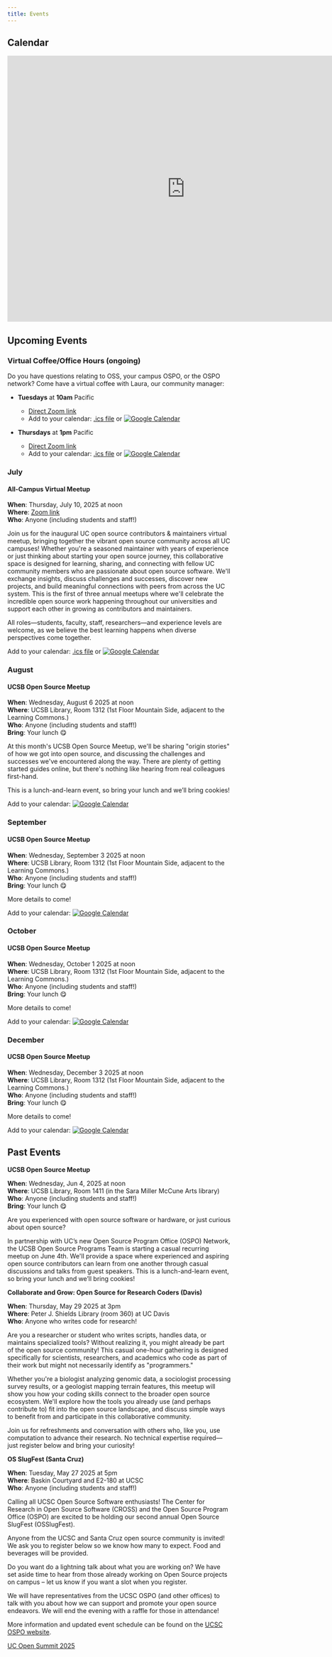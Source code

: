 ```yaml
---
title: Events
---
```


## Calendar

<iframe src="https://calendar.google.com/calendar/embed?src=c_ecaa1e020fad0705c72bf19ac9502b0fb7d9dbc2ffd9f057d79f5bbfdeca9711%40group.calendar.google.com&ctz=America%2FLos_Angeles" style="border: 0" width="800" height="600" frameborder="0" scrolling="no"></iframe>

## Upcoming Events

### Virtual Coffee/Office Hours (ongoing)

Do you have questions relating to OSS, your campus OSPO, or the OSPO network? Come have a virtual coffee with Laura, our community manager:

- **Tuesdays** at **10am** Pacific
  - [Direct Zoom link](https://ucdavis.zoom.us/j/95278484683?pwd=9iHxiRLcMkdGXHoavyqiRj7JaM1fxK.1)
  - Add to your calendar: [.ics file](./ics-files/OSPO-Virtual-Coffee-Tuesdays.ics) or <a target="_blank" href="https://calendar.google.com/calendar/event?action=TEMPLATE&amp;tmeid=Y2c3cTUzY2k0dnRpamlsb2NrbmI5ZWhyOG9fMjAyNTA1MjdUMTcwMDAwWiBjX2VjYWExZTAyMGZhZDA3MDVjNzJiZjE5YWM5NTAyYjBmYjdkOWRiYzJmZmQ5ZjA1N2Q3OWY1YmJmZGVjYTk3MTFAZw&amp;tmsrc=c_ecaa1e020fad0705c72bf19ac9502b0fb7d9dbc2ffd9f057d79f5bbfdeca9711%40group.calendar.google.com&amp;scp=ALL"><img border="0" src="https://calendar.google.com/calendar/images/ext/gc_button1_en.gif" alt="Google Calendar"></a>

- **Thursdays** at **1pm** Pacific
  - [Direct Zoom link](https://ucdavis.zoom.us/j/95615807258?pwd=excz2CXnwiwZDWyWkVIluDM749yJyO.1)
  - Add to your calendar: [.ics file](./ics-files/OSPO-Virtual-Coffee-Thursdays.ics) or <a target="_blank" href="https://calendar.google.com/calendar/event?action=TEMPLATE&amp;tmeid=NXA1M2Y4dG1pZGR2djNob2NkcnYwaXV0bTNfMjAyNTA1MTVUMjAwMDAwWiBjX2VjYWExZTAyMGZhZDA3MDVjNzJiZjE5YWM5NTAyYjBmYjdkOWRiYzJmZmQ5ZjA1N2Q3OWY1YmJmZGVjYTk3MTFAZw&amp;tmsrc=c_ecaa1e020fad0705c72bf19ac9502b0fb7d9dbc2ffd9f057d79f5bbfdeca9711%40group.calendar.google.com&amp;scp=ALL"><img border="0" src="https://calendar.google.com/calendar/images/ext/gc_button1_en.gif" alt="Google Calendar"></a>

### July

#### All-Campus Virtual Meetup

**When**: Thursday, July 10, 2025 at noon<br>
**Where**: [Zoom link](https://ucdavis.zoom.us/j/94131081913?pwd=TUujo3NUWymYNfbUkiQUeqvfo7FX6y.1)<br>
**Who**: Anyone (including students and staff!)<br>

Join us for the inaugural UC open source contributors & maintainers virtual meetup, bringing together the vibrant open source community across all UC campuses! Whether you're a seasoned maintainer with years of experience or just thinking about starting your open source journey, this collaborative space is designed for learning, sharing, and connecting with fellow UC community members who are passionate about open source software. We'll exchange insights, discuss challenges and successes, discover new projects, and build meaningful connections with peers from across the UC system. This is the first of three annual meetups where we'll celebrate the incredible open source work happening throughout our universities and support each other in growing as contributors and maintainers.

All roles—students, faculty, staff, researchers—and experience levels are welcome, as we believe the best learning happens when diverse perspectives come together.

Add to your calendar: [.ics file](./ics-files/All-Campus%20Meetup.ics)
or <a target="_blank" href="https://calendar.google.com/calendar/event?action=TEMPLATE&amp;tmeid=MjRtbnYzdDlxc2hiOWsxczJrYTdocTlmNzIgY19lY2FhMWUwMjBmYWQwNzA1YzcyYmYxOWFjOTUwMmIwZmI3ZDlkYmMyZmZkOWYwNTdkNzlmNWJiZmRlY2E5NzExQGc&amp;tmsrc=c_ecaa1e020fad0705c72bf19ac9502b0fb7d9dbc2ffd9f057d79f5bbfdeca9711%40group.calendar.google.com"><img border="0" src="https://calendar.google.com/calendar/images/ext/gc_button1_en.gif" alt="Google Calendar"></a>

### August

#### UCSB Open Source Meetup

**When**: Wednesday, August 6 2025 at noon<br>
**Where**: UCSB Library, Room 1312 (1st Floor Mountain Side, adjacent to the Learning Commons.)<br>
**Who**: Anyone (including students and staff!)<br>
**Bring**: Your lunch 😋

At this month's UCSB Open Source Meetup, we'll be sharing "origin stories" of how we got into open source, and discussing the challenges and successes we've encountered along the way. There are plenty of getting started guides online, but there's nothing like hearing from real colleagues first-hand.

This is a lunch-and-learn event, so bring your lunch and we’ll bring cookies!

Add to your calendar: <a target="_blank" href="https://calendar.google.com/calendar/event?action=TEMPLATE&amp;tmeid=N2tzaGwyaDRoZnRhOW9kcTcwM2hsYnBuMmcgY19lY2FhMWUwMjBmYWQwNzA1YzcyYmYxOWFjOTUwMmIwZmI3ZDlkYmMyZmZkOWYwNTdkNzlmNWJiZmRlY2E5NzExQGc&amp;tmsrc=c_ecaa1e020fad0705c72bf19ac9502b0fb7d9dbc2ffd9f057d79f5bbfdeca9711%40group.calendar.google.com"><img border="0" src="https://calendar.google.com/calendar/images/ext/gc_button1_en.gif" alt="Google Calendar"></a>

### September

#### UCSB Open Source Meetup

**When**: Wednesday, September 3 2025 at noon<br>
**Where**: UCSB Library, Room 1312 (1st Floor Mountain Side, adjacent to the Learning Commons.)<br>
**Who**: Anyone (including students and staff!)<br>
**Bring**: Your lunch 😋

More details to come!

Add to your calendar: <a target="_blank" href="https://calendar.google.com/calendar/event?action=TEMPLATE&amp;tmeid=MHZldm5pMmoyOG83b29mY2FpdTNybWxnNXYgY19lY2FhMWUwMjBmYWQwNzA1YzcyYmYxOWFjOTUwMmIwZmI3ZDlkYmMyZmZkOWYwNTdkNzlmNWJiZmRlY2E5NzExQGc&amp;tmsrc=c_ecaa1e020fad0705c72bf19ac9502b0fb7d9dbc2ffd9f057d79f5bbfdeca9711%40group.calendar.google.com"><img border="0" src="https://calendar.google.com/calendar/images/ext/gc_button1_en.gif" alt="Google Calendar"></a>

### October

#### UCSB Open Source Meetup

**When**: Wednesday, October 1 2025 at noon<br>
**Where**: UCSB Library, Room 1312 (1st Floor Mountain Side, adjacent to the Learning Commons.)<br>
**Who**: Anyone (including students and staff!)<br>
**Bring**: Your lunch 😋

More details to come!

Add to your calendar: <a target="_blank" href="https://calendar.google.com/calendar/event?action=TEMPLATE&amp;tmeid=NGZlbTlkaGJvbWNoYTRra3FmNmluOGFiYTggY19lY2FhMWUwMjBmYWQwNzA1YzcyYmYxOWFjOTUwMmIwZmI3ZDlkYmMyZmZkOWYwNTdkNzlmNWJiZmRlY2E5NzExQGc&amp;tmsrc=c_ecaa1e020fad0705c72bf19ac9502b0fb7d9dbc2ffd9f057d79f5bbfdeca9711%40group.calendar.google.com"><img border="0" src="https://calendar.google.com/calendar/images/ext/gc_button1_en.gif" alt="Google Calendar"></a>

### December

#### UCSB Open Source Meetup

**When**: Wednesday, December 3 2025 at noon<br>
**Where**: UCSB Library, Room 1312 (1st Floor Mountain Side, adjacent to the Learning Commons.)<br>
**Who**: Anyone (including students and staff!)<br>
**Bring**: Your lunch 😋

More details to come!

Add to your calendar: <a target="_blank" href="https://calendar.google.com/calendar/event?action=TEMPLATE&amp;tmeid=Nm52b2owbXBoNnFsMGV0dnVuZmQyY3RnNXIgY19lY2FhMWUwMjBmYWQwNzA1YzcyYmYxOWFjOTUwMmIwZmI3ZDlkYmMyZmZkOWYwNTdkNzlmNWJiZmRlY2E5NzExQGc&amp;tmsrc=c_ecaa1e020fad0705c72bf19ac9502b0fb7d9dbc2ffd9f057d79f5bbfdeca9711%40group.calendar.google.com"><img border="0" src="https://calendar.google.com/calendar/images/ext/gc_button1_en.gif" alt="Google Calendar"></a>

## Past Events

**UCSB Open Source Meetup**

**When**: Wednesday, Jun 4, 2025 at noon<br>
**Where**: UCSB Library, Room 1411 (in the Sara Miller McCune Arts library)<br>
**Who**: Anyone (including students and staff!)<br>
**Bring**: Your lunch 😋

Are you experienced with open source software or hardware, or just curious about open source? 

In partnership with UC’s new Open Source Program Office (OSPO) Network, the UCSB Open Source Programs Team is starting a casual recurring meetup on June 4th. We'll provide a space where experienced and aspiring open source contributors can learn from one another through casual discussions and talks from guest speakers. This is a lunch-and-learn event, so bring your lunch and we’ll bring cookies!

**Collaborate and Grow: Open Source for Research Coders (Davis)**

**When**: Thursday, May 29 2025 at 3pm<br>
**Where**: Peter J. Shields Library (room 360) at UC Davis<br>
**Who**: Anyone who writes code for research!

Are you a researcher or student who writes scripts, handles data, or maintains specialized tools? Without realizing it, you might already be part of the open source community! This casual one-hour gathering is designed specifically for scientists, researchers, and academics who code as part of their work but might not necessarily identify as "programmers."

Whether you're a biologist analyzing genomic data, a sociologist processing survey results, or a geologist mapping terrain features, this meetup will show you how your coding skills connect to the broader open source ecosystem. We'll explore how the tools you already use (and perhaps contribute to) fit into the open source landscape, and discuss simple ways to benefit from and participate in this collaborative community.

Join us for refreshments and conversation with others who, like you, use computation to advance their research. No technical expertise required—just register below and bring your curiosity!

**OS SlugFest (Santa Cruz)**

**When**: Tuesday, May 27 2025 at 5pm<br>
**Where**: Baskin Courtyard and E2-180 at UCSC<br>
**Who**: Anyone (including students and staff!)

Calling all UCSC Open Source Software enthusiasts! The Center for Research in Open Source Software (CROSS) and the Open Source Program Office (OSPO) are excited to be holding our second annual Open Source SlugFest (OSSlugFest).

Anyone from the UCSC and Santa Cruz open source community is invited! We ask you to register below so we know how many to expect. Food and beverages will be provided.

Do you want do a lightning talk about what you are working on? We have set aside time to hear from those already working on Open Source projects on campus – let us know if you want a slot when you register.  

We will have representatives from the UCSC OSPO (and other offices) to talk with you about how we can support and promote your open source endeavors. We will end the evening with a raffle for those in attendance!

More information and updated event schedule can be found on the [UCSC OSPO website](https://ucsc-ospo.github.io/event/slugfest2025/).

[UC Open Summit 2025](./uc-open-4-2025/)
